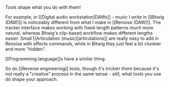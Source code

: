 Tools shape what you do with them!

For example, in [[Digital audio workstation|DAWs]] - music I write in [[Bitwig (DAW)]] is noticeably different from what I make in [[Renoise (DAW)]]. The tracker interface makes working with fixed-length patterns much more natural, whereas Bitwig's clip-based workflow makes different lengths easier. Small [[Articulation (music)|articulations]] are really easy to add in Renoise with effects commands, while in Bitwig they just feel a bit clunkier and more "hidden".

[[Programming language]]s have a similar thing.

So do [[Reverse engineering]] tools, though it's trickier there because it's not really a "creative" process in the same sense - still, what tools you use do shape your approach.